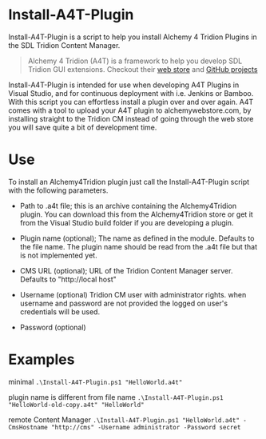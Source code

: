 Install-A4T-Plugin
===============	

Install-A4T-Plugin is a script to help you install Alchemy 4 Tridion Plugins in the SDL Tridion Content Manager.

>Alchemy 4 Tridion (A4T) is a framework to help you develop SDL 
Tridion GUI extensions. Checkout their [web store](http://www.alchemywebstore.com)  and [GitHub projects](https://github.com/Alchemy4Tridion/Alchemy4Tridion/)

Install-A4T-Plugin is intended for use when developing A4T Plugins in Visual Studio, and for continuous deployment with i.e. Jenkins or Bamboo. With this script you can effortless install a plugin over and over again. A4T comes with a tool to upload your A4T plugin to alchemywebstore.com, by installing straight to the Tridion CM instead of going through the web store you will save quite a bit of development time.

Use
===
To install an Alchemy4Tridion plugin just call the Install-A4T-Plugin script with the following parameters.

* Path to .a4t file; this is an archive containing the Alchemy4Tridion plugin. You can download this from the Alchemy4Tridion store or get it from the Visual Studio build folder if you are developing a plugin.

* Plugin name (optional); The name as defined in the module. Defaults to the file name. The plugin name should be read from the .a4t file but that is not implemented yet. 

* CMS URL (optional); URL of the Tridion Content Manager server. Defaults to "http://local host"

* Username (optional) Tridion CM user with administrator rights. when username and password are not provided the logged on user's credentials will be used.

* Password (optional)

Examples
=========
minimal
 `.\Install-A4T-Plugin.ps1 "HelloWorld.a4t"`

plugin name is different from file name
 `.\Install-A4T-Plugin.ps1 "HelloWorld-old-copy.a4t" "HelloWorld"`

remote Content Manager
 `.\Install-A4T-Plugin.ps1 "HelloWorld.a4t" -CmsHostname "http://cms" -Username administrator -Password secret`